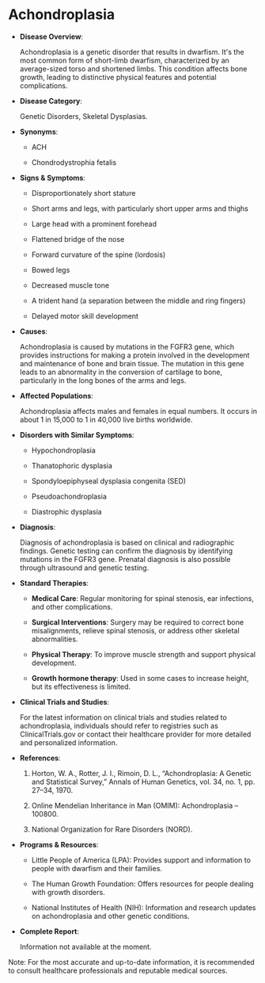 # Achondroplasia
- **Disease Overview**:
    Achondroplasia is a genetic disorder that results in dwarfism. It's the most common form of short-limb dwarfism, characterized by an average-sized torso and shortened limbs. This condition affects bone growth, leading to distinctive physical features and potential complications.

- **Disease Category**:
    Genetic Disorders, Skeletal Dysplasias.

- **Synonyms**:
    - ACH
    - Chondrodystrophia fetalis

- **Signs & Symptoms**:
    - Disproportionately short stature
    - Short arms and legs, with particularly short upper arms and thighs
    - Large head with a prominent forehead
    - Flattened bridge of the nose
    - Forward curvature of the spine (lordosis)
    - Bowed legs
    - Decreased muscle tone
    - A trident hand (a separation between the middle and ring fingers)
    - Delayed motor skill development

- **Causes**:
    Achondroplasia is caused by mutations in the FGFR3 gene, which provides instructions for making a protein involved in the development and maintenance of bone and brain tissue. The mutation in this gene leads to an abnormality in the conversion of cartilage to bone, particularly in the long bones of the arms and legs.

- **Affected Populations**:
    Achondroplasia affects males and females in equal numbers. It occurs in about 1 in 15,000 to 1 in 40,000 live births worldwide.

- **Disorders with Similar Symptoms**:
    - Hypochondroplasia
    - Thanatophoric dysplasia
    - Spondyloepiphyseal dysplasia congenita (SED)
    - Pseudoachondroplasia
    - Diastrophic dysplasia

- **Diagnosis**:
    Diagnosis of achondroplasia is based on clinical and radiographic findings. Genetic testing can confirm the diagnosis by identifying mutations in the FGFR3 gene. Prenatal diagnosis is also possible through ultrasound and genetic testing.

- **Standard Therapies**:
    - **Medical Care**: Regular monitoring for spinal stenosis, ear infections, and other complications.
    - **Surgical Interventions**: Surgery may be required to correct bone misalignments, relieve spinal stenosis, or address other skeletal abnormalities.
    - **Physical Therapy**: To improve muscle strength and support physical development.
    - **Growth hormone therapy**: Used in some cases to increase height, but its effectiveness is limited.

- **Clinical Trials and Studies**:
    For the latest information on clinical trials and studies related to achondroplasia, individuals should refer to registries such as ClinicalTrials.gov or contact their healthcare provider for more detailed and personalized information.

- **References**:
    1. Horton, W. A., Rotter, J. I., Rimoin, D. L., “Achondroplasia: A Genetic and Statistical Survey,” Annals of Human Genetics, vol. 34, no. 1, pp. 27–34, 1970.
    2. Online Mendelian Inheritance in Man (OMIM): Achondroplasia – 100800.
    3. National Organization for Rare Disorders (NORD).

- **Programs & Resources**:
    - Little People of America (LPA): Provides support and information to people with dwarfism and their families.
    - The Human Growth Foundation: Offers resources for people dealing with growth disorders.
    - National Institutes of Health (NIH): Information and research updates on achondroplasia and other genetic conditions.

- **Complete Report**:
    Information not available at the moment.

Note: For the most accurate and up-to-date information, it is recommended to consult healthcare professionals and reputable medical sources.
